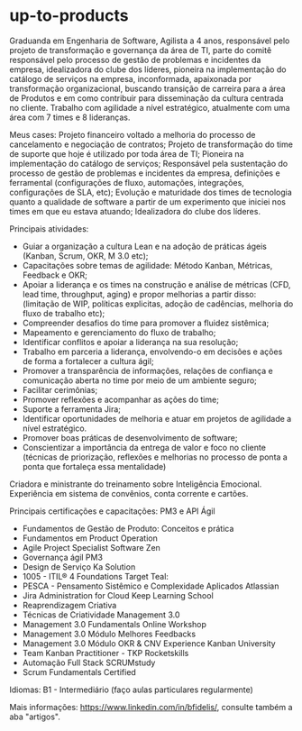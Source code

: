 # up-to-products

Graduanda em Engenharia de Software, Agilista a 4 anos, responsável pelo projeto de transformação e governança da área de TI, parte do comitê responsável pelo processo de gestão de problemas e incidentes da empresa, idealizadora do clube dos líderes, pioneira na implementação do catálogo de serviços na empresa, inconformada, apaixonada por transformação organizacional, buscando transição de carreira para a área de Produtos e em como contribuir para disseminação da cultura centrada no cliente.
Trabalho com agilidade a nível estratégico, atualmente com uma área com 7 times e 8 lideranças. 

Meus cases: Projeto financeiro voltado a melhoria do processo de cancelamento e negociação de contratos; Projeto de transformação do time de suporte que hoje é utilizado por toda área de TI; Pioneira na implementação do catálogo de serviços; Responsável pela sustentação do processo de gestão de problemas e incidentes da empresa, definições e ferramental (configurações de fluxo, automações, integrações, configurações de SLA, etc); Evolução e maturidade dos times de tecnologia quanto a qualidade de software a partir de um experimento que iniciei nos times em que eu estava atuando; Idealizadora do clube dos líderes.

Principais atividades: 

- Guiar a organização a cultura Lean e na adoção de práticas ágeis (Kanban, Scrum, OKR, M 3.0 etc);
- Capacitações sobre temas de agilidade: Método Kanban, Métricas, Feedback e OKR;
- Apoiar a liderança e os times na construção e análise de métricas (CFD, lead time, throughput, aging) e propor melhorias a partir disso: (limitação de WIP, políticas explicitas, adoção de cadências, melhoria
do fluxo de trabalho etc);
- Compreender desafios do time para promover a fluidez sistêmica;
- Mapeamento e gerenciamento do fluxo de trabalho;
- Identificar conflitos e apoiar a liderança na sua resolução;
- Trabalho em parceria a liderança, envolvendo-o em decisões e ações de forma a fortalecer a cultura ágil;
- Promover a transparência de informações, relações de confiança e comunicação aberta no time por meio de um ambiente seguro;
- Facilitar cerimônias;
- Promover reflexões e acompanhar as ações do time;
- Suporte a ferramenta Jira;
- Identificar oportunidades de melhoria e atuar em projetos de agilidade a nível estratégico.
- Promover boas práticas de desenvolvimento de software;
- Conscientizar a importância da entrega de valor e foco no cliente (técnicas de priorização, reflexões e melhorias no processo de ponta a ponta que fortaleça essa mentalidade)

Criadora e ministrante do treinamento sobre Inteligência Emocional.
Experiência em sistema de convênios, conta corrente e cartões. 

Principais certificações e capacitações:
PM3 e API Ágil
- Fundamentos de Gestão de Produto: Conceitos e prática
- Fundamentos em Product Operation
- Agile Project Specialist
Software Zen
- Governança ágil
PM3
- Design de Serviço
Ka Solution
- 1005 - ITIL® 4 Foundations
Target Teal:
- PESCA - Pensamento Sistêmico e Complexidade Aplicados
Atlassian
- Jira Administration for Cloud
Keep Learning School
- Reaprendizagem Criativa
- Técnicas de Criatividade
Management 3.0
- Management 3.0 Fundamentals Online Workshop
- Management 3.0 Módulo Melhores Feedbacks
- Management 3.0 Módulo OKR & CNV Experience
Kanban University
- Team Kanban Practitioner - TKP
Rocketskills
- Automação Full Stack
SCRUMstudy
- Scrum Fundamentals Certified

Idiomas: 
B1 - Intermediário (faço aulas particulares regularmente)

Mais informações: https://www.linkedin.com/in/bfidelis/, consulte também a aba "artigos". 
